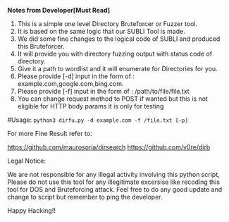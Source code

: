 
********************Notes from Developer[Must Read]********************

1. This is a simple one level Directory Bruteforcer or Fuzzer tool.
2. It is based on the same logic that our SUBLI Tool is made.
3. We did some fine changes to the logical code of SUBLI and produced this Bruteforcer.
4. It will provide you with directory fuzzing output with status code of directory.
5. Give it a path to wordlist and it will enumerate for Directories for you.
6. Please provide [-d] input in the form of : example.com,google.com,bing.com.
7. Please provide [-f] input in the form of : /path/to/file/file.txt
8. You can change request method to POST if wanted but this is not eligible for HTTP body params it is only for testing

#Usage:
`python3 dirfu.py -d example.com -f /file.txt [-p]`

For more Fine Result refer to:

https://github.com/maurosoria/dirsearch
https://github.com/v0re/dirb

Legal Notice: 

We are not responsible for any illegal activity involving this python script, Please do not use this tool for any illegitimate
excersise like recoding this tool for DOS and Bruteforcing attack.
Feel free to do any good update and change to script but remember to ping the developer.

Happy Hacking!!
